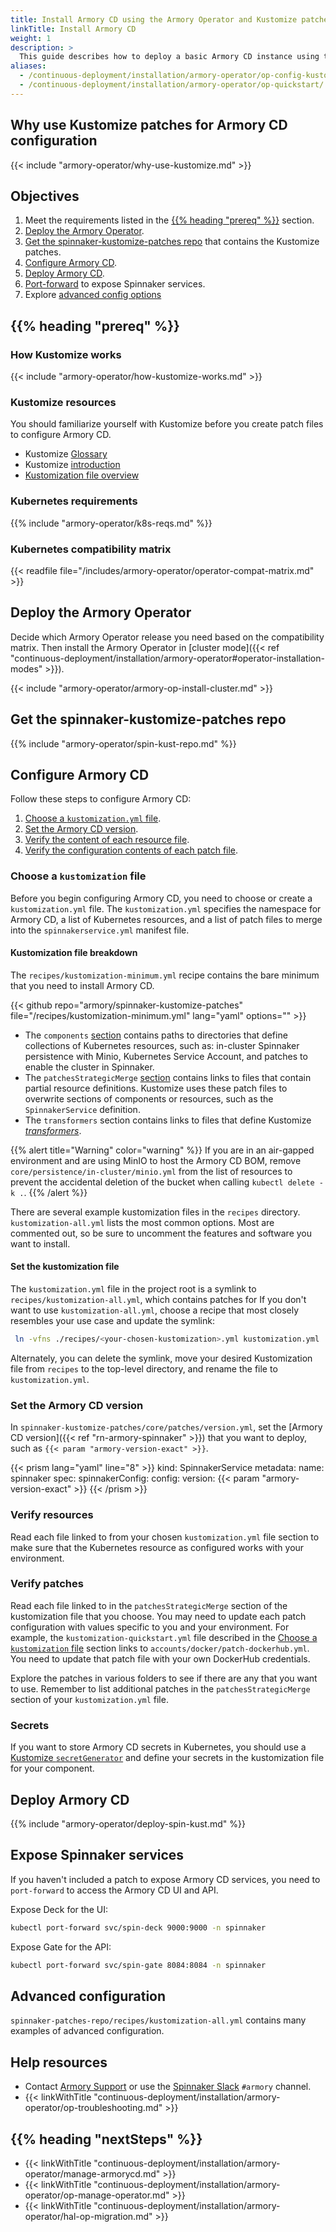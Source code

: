 ```yaml
---
title: Install Armory CD using the Armory Operator and Kustomize patches
linkTitle: Install Armory CD
weight: 1
description: >
  This guide describes how to deploy a basic Armory CD instance using the Armory Operator and Kustomize patches. You can use this instance as a starting point for configuring advanced features.
aliases:
  - /continuous-deployment/installation/armory-operator/op-config-kustomize/
  - /continuous-deployment/installation/armory-operator/op-quickstart/
---
```


## Why use Kustomize patches for Armory CD configuration

{{< include "armory-operator/why-use-kustomize.md" >}}

## Objectives

1. Meet the requirements listed in the [{{% heading "prereq" %}}](#before-you-begin) section.
1. [Deploy the Armory Operator](#deploy-the-spinnaker-operator).
1. [Get the spinnaker-kustomize-patches repo](#get-the-spinnaker-kustomize-patches-repo) that contains the Kustomize patches.
1. [Configure Armory CD](#configure-armory-cd).
1. [Deploy Armory CD](#deploy-armory-cd).
1. [Port-forward](#port-forward-to-expose-spinnaker-services-locally) to expose Spinnaker services.
1. Explore [advanced config options](#advanced-config-options)

## {{% heading "prereq" %}}

### How Kustomize works

{{< include "armory-operator/how-kustomize-works.md" >}}

### Kustomize resources

You should familiarize yourself with Kustomize before you create patch files to configure Armory CD.

* Kustomize [Glossary](https://kubectl.docs.kubernetes.io/references/kustomize/glossary/)
* Kustomize [introduction](https://kubectl.docs.kubernetes.io/guides/introduction/kustomize/)
* [Kustomization file overview](https://kubectl.docs.kubernetes.io/references/kustomize/kustomization/)

### Kubernetes requirements

{{% include "armory-operator/k8s-reqs.md" %}}

### Kubernetes compatibility matrix

{{< readfile file="/includes/armory-operator/operator-compat-matrix.md" >}}

## Deploy the Armory Operator 

Decide which Armory Operator release you need based on the compatibility matrix. Then install the Armory Operator in [cluster mode]({{< ref "continuous-deployment/installation/armory-operator#operator-installation-modes" >}}).

{{< include "armory-operator/armory-op-install-cluster.md" >}}

## Get the spinnaker-kustomize-patches repo

{{% include "armory-operator/spin-kust-repo.md" %}}

## Configure Armory CD

Follow these steps to configure Armory CD:

1. [Choose a `kustomization.yml` file](#choose-a-kustomization-file).
1. [Set the Armory CD version](#set-the-spinnaker-version).
1. [Verify the content of each resource file](#verify-resources).
1. [Verify the configuration contents of each patch file](#verify-patches).

### Choose a `kustomization` file

Before you begin configuring Armory CD, you need to choose or create a `kustomization.yml` file. The `kustomization.yml` specifies the namespace for Armory CD, a list of Kubernetes resources, and a list of patch files to
merge into the `spinnakerservice.yml` manifest file. 

#### Kustomization file breakdown

The `recipes/kustomization-minimum.yml` recipe contains the bare minimum that you need to install Armory CD.

{{< github repo="armory/spinnaker-kustomize-patches" file="/recipes/kustomization-minimum.yml" lang="yaml" options="" >}}

* The `components` [section](https://kubectl.docs.kubernetes.io/guides/config_management/components/) contains paths to directories that define collections of Kubernetes resources, such as: in-cluster Spinnaker persistence with Minio, Kubernetes
  Service Account, and patches to enable the cluster in Spinnaker.
* The `patchesStrategicMerge` [section](https://kubectl.docs.kubernetes.io/references/kustomize/kustomization/patchesstrategicmerge/) contains links to files that contain partial resource definitions. Kustomize uses these patch files to overwrite sections of components or resources, such as the `SpinnakerService` definition.
* The `transformers` section contains links to files that define Kustomize [_transformers_](https://kubectl.docs.kubernetes.io/references/kustomize/glossary/#transformer).

{{% alert title="Warning" color="warning" %}}
If you are in an air-gapped environment and are using MinIO to host the Armory
CD BOM, remove `core/persistence/in-cluster/minio.yml` from the list of resources to
prevent the accidental deletion of the bucket when calling `kubectl delete -k
.`.
{{% /alert %}}

There are several example kustomization files in the `recipes` directory. `kustomization-all.yml` lists the most common options. Most are commented out, so be sure to uncomment the features and software you want to install.

#### Set the kustomization file

The `kustomization.yml` file in the project root is a symlink to `recipes/kustomization-all.yml`, which contains patches for If you don't want to use `kustomization-all.yml`, choose a recipe that most closely resembles your use case and update the symlink:

```bash
 ln -vfns ./recipes/<your-chosen-kustomization>.yml kustomization.yml
 ```

Alternately, you can delete the symlink, move your desired Kustomization file from `recipes` to the top-level directory, and rename the file to `kustomization.yml`.

### Set the Armory CD version

In `spinnaker-kustomize-patches/core/patches/version.yml`, set the [Armory CD version]({{< ref "rn-armory-spinnaker" >}}) that you want to deploy, such as `{{< param "armory-version-exact" >}}`.

{{< prism lang="yaml" line="8" >}}
kind: SpinnakerService
metadata:
  name: spinnaker
spec:
  spinnakerConfig:
    config:
      version: {{< param "armory-version-exact" >}}
{{< /prism >}}

### Verify resources

Read each file linked to from your chosen `kustomization.yml` file section to make sure that the Kubernetes resource as configured works with your environment.

### Verify patches

Read each file linked to in the `patchesStrategicMerge` section of the kustomization file that you choose. You may need to update each patch configuration with values specific to you and your environment. For example, the `kustomization-quickstart.yml` file described in the [Choose a `kustomization` file](#choose-a-kustomization-file) section links to `accounts/docker/patch-dockerhub.yml`. You need to update that patch file with your own DockerHub credentials.

Explore the patches in various folders to see if there are any that you want to use. Remember to list additional patches in the `patchesStrategicMerge` section of your `kustomization.yml` file.

### Secrets

If you want to store Armory CD secrets in Kubernetes, you should use a [Kustomize `secretGenerator`](https://kubernetes.io/docs/tasks/configmap-secret/managing-secret-using-kustomize/) and define your secrets in the kustomization file for your component. 

## Deploy Armory CD

{{% include "armory-operator/deploy-spin-kust.md" %}}

## Expose Spinnaker services

If you haven't included a patch to expose Armory CD services, you need to `port-forward` to access the Armory CD UI and API.

Expose Deck for the UI:

```bash
kubectl port-forward svc/spin-deck 9000:9000 -n spinnaker
```

Expose Gate for the API:

```bash
kubectl port-forward svc/spin-gate 8084:8084 -n spinnaker
```

## Advanced configuration

<!-- this is lame. expand later -->

`spinnaker-patches-repo/recipes/kustomization-all.yml` contains many examples of advanced configuration.

## Help resources

* Contact [Armory Support](https://support.armory.io/) or use the [Spinnaker Slack](https://join.spinnaker.io/) `#armory` channel.
* {{< linkWithTitle "continuous-deployment/installation/armory-operator/op-troubleshooting.md" >}}

## {{% heading "nextSteps" %}}

* {{< linkWithTitle "continuous-deployment/installation/armory-operator/manage-armorycd.md" >}}
* {{< linkWithTitle "continuous-deployment/installation/armory-operator/op-manage-operator.md" >}}
* {{< linkWithTitle "continuous-deployment/installation/armory-operator/hal-op-migration.md" >}}

